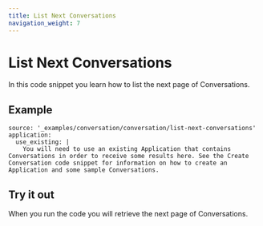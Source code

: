 ```yaml
---
title: List Next Conversations
navigation_weight: 7
---
```


# List Next Conversations

In this code snippet you learn how to list the next page of Conversations.

## Example

```code_snippets
source: '_examples/conversation/conversation/list-next-conversations'
application:
  use_existing: |
    You will need to use an existing Application that contains Conversations in order to receive some results here. See the Create Conversation code snippet for information on how to create an Application and some sample Conversations.
```

## Try it out

When you run the code you will retrieve the next page of Conversations.
